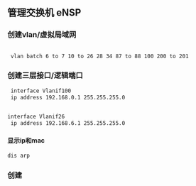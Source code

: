  



## 管理交换机 eNSP



### 创建vlan/虚拟局域网

```cmd

 vlan batch 6 to 7 10 to 26 28 34 87 to 88 100 200 to 201

```



### 创建三层接口/逻辑端口

```cmd
 interface Vlanif100
 ip address 192.168.0.1 255.255.255.0
 
```

```cmd
interface Vlanif26
 ip address 192.168.6.1 255.255.255.0
```



#### 显示ip和mac

```cmd
dis arp
```



### 创建